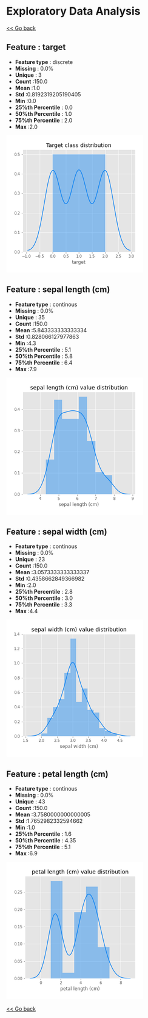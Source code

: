 # Exploratory Data Analysis


[<< Go back](../README.md)
## Feature : target
- **Feature type** : discrete
- **Missing** : 0.0%
- **Unique** : 3
- **Count** :150.0
- **Mean** :1.0
- **Std** :0.8192319205190405
- **Min** :0.0
- **25%th Percentile** : 0.0
- **50%th Percentile** : 1.0
- **75%th Percentile** : 2.0
- **Max** :2.0

![](target.png)
## Feature : sepal length (cm)
- **Feature type** : continous
- **Missing** : 0.0%
- **Unique** : 35
- **Count** :150.0
- **Mean** :5.843333333333334
- **Std** :0.828066127977863
- **Min** :4.3
- **25%th Percentile** : 5.1
- **50%th Percentile** : 5.8
- **75%th Percentile** : 6.4
- **Max** :7.9

![](sepal_length_(cm).png)
## Feature : sepal width (cm)
- **Feature type** : continous
- **Missing** : 0.0%
- **Unique** : 23
- **Count** :150.0
- **Mean** :3.0573333333333337
- **Std** :0.4358662849366982
- **Min** :2.0
- **25%th Percentile** : 2.8
- **50%th Percentile** : 3.0
- **75%th Percentile** : 3.3
- **Max** :4.4

![](sepal_width_(cm).png)
## Feature : petal length (cm)
- **Feature type** : continous
- **Missing** : 0.0%
- **Unique** : 43
- **Count** :150.0
- **Mean** :3.7580000000000005
- **Std** :1.7652982332594662
- **Min** :1.0
- **25%th Percentile** : 1.6
- **50%th Percentile** : 4.35
- **75%th Percentile** : 5.1
- **Max** :6.9

![](petal_length_(cm).png)


[<< Go back](../README.md)
